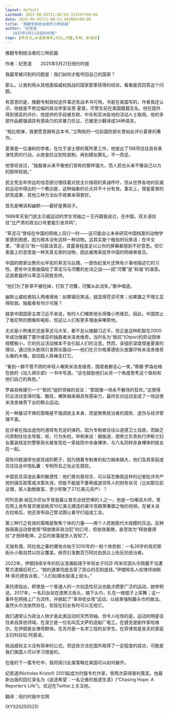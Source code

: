 ```yaml
---
layout: default
Lastmod: 2025-06-05T21:08:54.333557+00:00
date: 2025-06-05T21:08:53.492903+00:00
title: "推翻专制统治者的三种武器"
author: "纪思道
　　2025年5月21日纽约时报"
tags: [草泥马,米洛舍维奇,抗议,河蟹,专制，新语丝]
---
```


推翻专制统治者的三种武器

作者：纪思道　　2025年5月21日纽约时报

我最常被问到的问题是：我们如何才能夺回自己的国家？

那么，让我利用从其他面临威权挑战的国家那里获得的经验，看看能否回答这个问题。

有意思的是，推翻专制政权这件事还有战术书可用。书是在美国写的，作者我还认识，他就是不修边幅的政治学家吉恩·夏普。尽管生前在美国籍籍无名，他在国外得到很高的评价，他提供的手段被东欧、中东和亚洲各地的活动人士取用。他的多部作品都强调具有感染力的非暴力抗议，已被至少翻译成34种语言。

“相比核弹，我更愿意拥有这本书，”立陶宛的一位前国防部长曾如此评价夏普的著作。

夏普是一位谦和的学者，在位于波士顿的寓所里工作，他提出了198项往往具有表演性质的行动，从绝食抗议到性抵制，再到模拟葬礼，不一而足。

他曾经说过，“独裁者从来不像他们宣称的那样强大，而人民也从来不像自己以为的那样软弱。”

民主党去年传达的信息部分围绕着对民主价值观的真诚呼吁，但从世界各地的反威权运动中得出的一个教训是，这种抽象的论点并不十分有效。事实上，借鉴夏普的研究成果，其他三种方法似乎效果来得更好。

首先是嘲讽和幽默——最好是黄段子。

1989年天安门民主示威运动的学生领袖之一王丹跟我说过，在中国，双关语往往“比严肃的政治口号更能引发共鸣”。

“草泥马”曾经在中国的网络上风行一时——这可能会让未来研究中国档案的动物学家感到困惑，因为根本没有这样一种动物。这其实是个粗俗的玩笑话：在中文里，“草泥马”和一句脏话音近，其露骨程度足以让你的屏幕都感到不好意思。但它表面上的意思是一种天真无邪的动物，因此被用来捉弄中国的网络审查员。

中国的商家出售形似羊驼的草泥马玩偶，一部伪纪录片还煞有介事地描述它的习性。更有中文歌曲描绘了草泥马与河蟹的史诗之战——因“河蟹”是“和谐”的谐音。这首歌最终以草泥马获胜告终。

“他们为了卧草不被吃掉，打败了河蟹，河蟹从此消失，”歌中唱道。

幽默让威权者陷入两难境地：如果镇压笑话，就显得荒谬可笑；如果置之不理又显得软弱。独裁者有何计可施？

就拿中国国家主席习近平来说，有时人们嘲笑他长得像小熊维尼。因此，中国禁止了维尼熊的图像和电影，但这让人们有更多理由来嘲笑他。

无论是小熊维尼还是草泥马大军，都不足以推翻习近平。但正是这种机智在2000年成功推翻了塞尔维亚的独裁者米洛舍维奇。当时名为“抵抗”(Otpor)的异议团体规模极小，它的抗议活动根本不会引起人们的注意。然而，该组织深度借鉴夏普的理论，通过街头剧场引发舆论轰动——他们在贝尔格莱德街头放置印有米洛舍维奇头像的木桶，鼓动路人挥棒击打它。

“看到一群不管不顾的年轻人嘲笑米洛舍维奇，围观者都会心一笑，”蒂娜·罗森伯格在她的《加入俱乐部》一书中写道。“这也鼓励他们从另一个角度思考这个政权和他们自己的角色。”

罗森伯格援引一个“抵抗”组织领袖的说法：“那就像一场永不散场的狂欢。”这使得抗议活动变得时髦、酷炫，嘲笑越来越具有感染力，最终反对运动变成了一场迫使米洛舍维奇下台的群众运动。

另一种屡试不爽的策略是不强调民主本身，而是聚焦统治者的腐败、虚伪与经济管理不善。

批评者在指出虚伪时通常有充足的弹药，因为专制者往往以道德卫士自居，而缺乏问责制往往会导致，呃，行为失检。举例来说：据报道，德黑兰负责执行伊斯兰妇女着装规定的警察局长被发现在一家妓院中赤身裸体，与六名同样赤身裸体的妓女在一起。

腐败问题通常也是现成的靶子，因为随着专制者的权力越来越大，他们及其家庭成员往往会中饱私囊：专制所及之处必生腐败。

中国官员深谙此事的敏感性：他们曾向我坦言，可以容忍像我这样的记者批评共产党的镇压政策或决策失误，但能不能就不要再报道领导人的财务状况（比如那位前总理，家人勤勉致富，至少积聚了27亿美元资产）？

阿列克谢·纳瓦尔尼似乎曾是最让普京总统恐惧的人之一，他是一位嘲讽大师，曾在网上发布普京据说耗资10亿美元建造的豪华宫殿等奢靡之物的视频。在被关进古拉格后，他还宣布自己曾试图让看守们组成工会。

第三种行之有效的策略是聚焦个体的力量——用个人悲剧取代大规模的压迫。反种族隔离运动曾使用“释放南非政治犯”的口号，但收效甚微，直至改为“释放曼德拉”才扭转乾坤，之后的故事就世人皆知了。

无独有偶，阿拉伯之春的爆发亦始于2010年的一桩个体悲剧：一名26岁的突尼斯街头小贩自焚以抗议覆盖，继而引发数百万阿拉伯民众上街反抗统治者。

2022年，伊朗持续半年的抗议浪潮起缘于年轻女子玛莎·阿米尼因头巾佩戴不当遭警方逮捕后死亡。“她的遇害彻底击穿了民众的忍耐底线，”伊朗知名人权律师纳斯林·索托德告诉我，“人们如潮水般涌上街头。”

索托德指出，即使是一个普通人的一次创造性抗议也能点燃更广泛的运动。她举例说，2017年，一名妇女站在德黑兰街头，摘下头巾，扎在一根棍子上挥舞；这一事件在网络上广为流传，并掀起了“革命街女孩”运动，以结束强制戴头巾的做法。虽然头巾法依然存在，但现在妇女有时可以无视它。

我们通常认为政治人物才是此类运动的天然领袖。但令人吃惊的是，运动的明星往往来自其他领域。在波兰是一位名叫瓦文萨的造船厂电工。在捷克是剧作家哈维尔。在伊朗是女律师群体。在苏丹是一名学工程的女学生。在菲律宾是丧夫的家庭主妇科拉松·阿基诺。

挑战威权主义没有简单的公式。但这些方法在国外取得了一定程度的成功，可能是我们美国人可以学习借鉴的。

在我的下一篇专栏中，我将探讨此类策略在美国可以如何展开。

纪思道(Nicholas Kristof) 2001起成为时报专栏作家，曾两次获得普利策奖。他最新出版的回忆录名为《追逐希望：一名记者的报道生涯》(“Chasing Hope: A Reporter’s Life”)。欢迎在Twitter上关注他。

翻译：纽约时报中文网

(XYS20250525)

